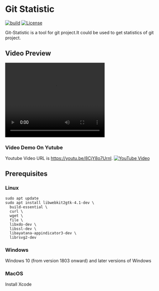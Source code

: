 # Git Statistic 
[![build](https://github.com/printfn/fend/workflows/build/badge.svg)](https://github.com/lsk569937453/git-statistic/actions/workflows/release.yml)
[![License](https://img.shields.io/badge/License-Apache_2.0-blue.svg)](https://opensource.org/licenses/Apache-2.0)

Git-Statistic is a tool for git project.It could be used to get statistics of git project.
## Video Preview
 
<video width="320" height="240" controls>
  <source src="https://raw.githubusercontent.com/lsk569937453/image_repo/main/git-statistic/220213.mp4" type="video/mp4">
</video>

### Video Demo On Yutube
Youtube Video URL is https://youtu.be/8CjY8o7UrnI.
[![YouTube Video](https://img.youtube.com/vi/8CjY8o7UrnI/0.jpg)](https://youtu.be/8CjY8o7UrnI)


## Prerequisites
### Linux
```
sudo apt update
sudo apt install libwebkit2gtk-4.1-dev \
  build-essential \
  curl \
  wget \
  file \
  libxdo-dev \
  libssl-dev \
  libayatana-appindicator3-dev \
  librsvg2-dev
```

### Windows
Windows 10 (from version 1803 onward) and later versions of Windows
### MacOS
Install Xcode


